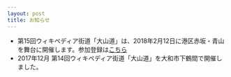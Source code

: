 ```yaml
---
layout: post
title: お知らせ
---
```

- 第15回ウィキペディア街道「大山道」は、2018年2月12日に港区赤坂・青山を舞台に開催します。参加登録は[こちら](https://wikipedia-road-15.peatix.com/)
- 2017年12月 第14回ウィキペディア街道「大山道」を大和市下鶴間で開催しました。
